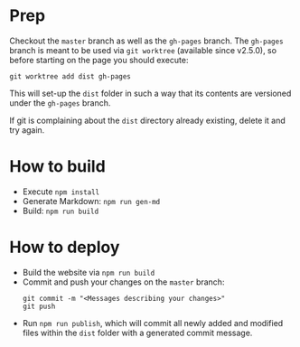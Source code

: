 # Prep

Checkout the `master` branch as well as the `gh-pages` branch. The `gh-pages` branch is meant to be used 
via `git worktree` (available since v2.5.0), so before starting on the page you should execute:

`git worktree add dist gh-pages`

This will set-up the `dist` folder in such a way that its contents are versioned under the `gh-pages` branch.

If git is complaining about the `dist` directory already existing, delete it and try again.

# How to build 

- Execute `npm install`
- Generate Markdown: `npm run gen-md`
- Build: `npm run build`

# How to deploy
- Build the website via `npm run build`
- Commit and push your changes on the `master` branch:
  ```
  git commit -m "<Messages describing your changes>"
  git push 
  ```
- Run `npm run publish`, which will commit all newly added and modified files within the `dist` folder with a generated commit message.
